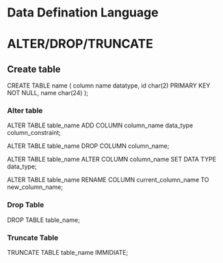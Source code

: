 # Data Defination Language
# ALTER/DROP/TRUNCATE

## Create table 
CREATE TABLE name (
  column name datatype,
    id char(2) PRIMARY KEY NOT NULL,
    name char(24)
  );
### Alter table 
ALTER TABLE table_name
ADD COLUMN column_name data_type column_constraint;

ALTER TABLE table_name
DROP COLUMN column_name;

ALTER TABLE table_name
ALTER COLUMN column_name SET DATA TYPE data_type;

ALTER TABLE table_name
RENAME COLUMN current_column_name TO new_column_name;

### Drop Table 
DROP TABLE table_name;

### Truncate Table 
TRUNCATE TABLE table_name
IMMIDIATE;
 
